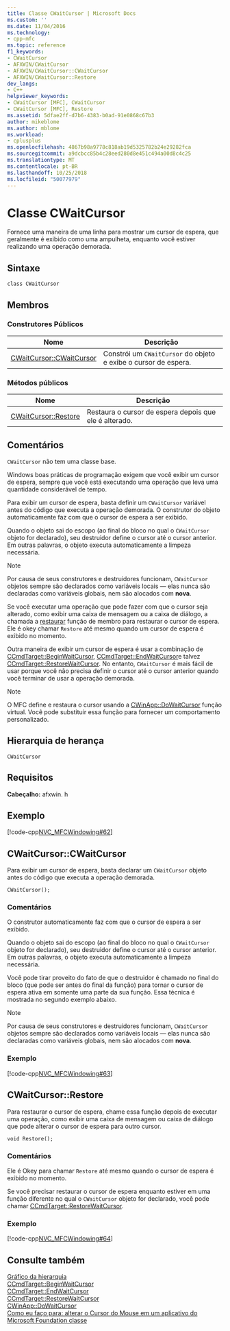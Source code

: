 ```yaml
---
title: Classe CWaitCursor | Microsoft Docs
ms.custom: ''
ms.date: 11/04/2016
ms.technology:
- cpp-mfc
ms.topic: reference
f1_keywords:
- CWaitCursor
- AFXWIN/CWaitCursor
- AFXWIN/CWaitCursor::CWaitCursor
- AFXWIN/CWaitCursor::Restore
dev_langs:
- C++
helpviewer_keywords:
- CWaitCursor [MFC], CWaitCursor
- CWaitCursor [MFC], Restore
ms.assetid: 5dfae2ff-d7b6-4383-b0ad-91e0868c67b3
author: mikeblome
ms.author: mblome
ms.workload:
- cplusplus
ms.openlocfilehash: 4867b98a9778c818ab19d5325782b24e29282fca
ms.sourcegitcommit: a9dcbcc85b4c28eed280d8e451c494a00d8c4c25
ms.translationtype: MT
ms.contentlocale: pt-BR
ms.lasthandoff: 10/25/2018
ms.locfileid: "50077979"
---
```

# <a name="cwaitcursor-class"></a>Classe CWaitCursor

Fornece uma maneira de uma linha para mostrar um cursor de espera, que geralmente é exibido como uma ampulheta, enquanto você estiver realizando uma operação demorada.

## <a name="syntax"></a>Sintaxe

```
class CWaitCursor
```

## <a name="members"></a>Membros

### <a name="public-constructors"></a>Construtores Públicos

|Nome|Descrição|
|----------|-----------------|
|[CWaitCursor::CWaitCursor](#cwaitcursor)|Constrói um `CWaitCursor` do objeto e exibe o cursor de espera.|

### <a name="public-methods"></a>Métodos públicos

|Nome|Descrição|
|----------|-----------------|
|[CWaitCursor::Restore](#restore)|Restaura o cursor de espera depois que ele é alterado.|

## <a name="remarks"></a>Comentários

`CWaitCursor` não tem uma classe base.

Windows boas práticas de programação exigem que você exibir um cursor de espera, sempre que você está executando uma operação que leva uma quantidade considerável de tempo.

Para exibir um cursor de espera, basta definir um `CWaitCursor` variável antes do código que executa a operação demorada. O construtor do objeto automaticamente faz com que o cursor de espera a ser exibido.

Quando o objeto sai do escopo (ao final do bloco no qual o `CWaitCursor` objeto for declarado), seu destruidor define o cursor até o cursor anterior. Em outras palavras, o objeto executa automaticamente a limpeza necessária.

> [!NOTE]
>  Por causa de seus construtores e destruidores funcionam, `CWaitCursor` objetos sempre são declarados como variáveis locais — elas nunca são declaradas como variáveis globais, nem são alocados com **nova**.

Se você executar uma operação que pode fazer com que o cursor seja alterado, como exibir uma caixa de mensagem ou a caixa de diálogo, a chamada a [restaurar](#restore) função de membro para restaurar o cursor de espera. Ele é okey chamar `Restore` até mesmo quando um cursor de espera é exibido no momento.

Outra maneira de exibir um cursor de espera é usar a combinação de [CCmdTarget::BeginWaitCursor](../../mfc/reference/ccmdtarget-class.md#beginwaitcursor), [CCmdTarget::EndWaitCursor](../../mfc/reference/ccmdtarget-class.md#endwaitcursor)e talvez [CCmdTarget::RestoreWaitCursor](../../mfc/reference/ccmdtarget-class.md#restorewaitcursor). No entanto, `CWaitCursor` é mais fácil de usar porque você não precisa definir o cursor até o cursor anterior quando você terminar de usar a operação demorada.

> [!NOTE]
>  O MFC define e restaura o cursor usando a [CWinApp::DoWaitCursor](../../mfc/reference/cwinapp-class.md#dowaitcursor) função virtual. Você pode substituir essa função para fornecer um comportamento personalizado.

## <a name="inheritance-hierarchy"></a>Hierarquia de herança

`CWaitCursor`

## <a name="requirements"></a>Requisitos

**Cabeçalho:** afxwin. h

## <a name="example"></a>Exemplo

[!code-cpp[NVC_MFCWindowing#62](../../mfc/reference/codesnippet/cpp/cwaitcursor-class_1.cpp)]

##  <a name="cwaitcursor"></a>  CWaitCursor::CWaitCursor

Para exibir um cursor de espera, basta declarar um `CWaitCursor` objeto antes do código que executa a operação demorada.

```
CWaitCursor();
```

### <a name="remarks"></a>Comentários

O construtor automaticamente faz com que o cursor de espera a ser exibido.

Quando o objeto sai do escopo (ao final do bloco no qual o `CWaitCursor` objeto for declarado), seu destruidor define o cursor até o cursor anterior. Em outras palavras, o objeto executa automaticamente a limpeza necessária.

Você pode tirar proveito do fato de que o destruidor é chamado no final do bloco (que pode ser antes do final da função) para tornar o cursor de espera ativa em somente uma parte da sua função. Essa técnica é mostrada no segundo exemplo abaixo.

> [!NOTE]
>  Por causa de seus construtores e destruidores funcionam, `CWaitCursor` objetos sempre são declarados como variáveis locais — elas nunca são declaradas como variáveis globais, nem são alocados com **nova**.

### <a name="example"></a>Exemplo

[!code-cpp[NVC_MFCWindowing#63](../../mfc/reference/codesnippet/cpp/cwaitcursor-class_2.cpp)]

##  <a name="restore"></a>  CWaitCursor::Restore

Para restaurar o cursor de espera, chame essa função depois de executar uma operação, como exibir uma caixa de mensagem ou caixa de diálogo que pode alterar o cursor de espera para outro cursor.

```
void Restore();
```

### <a name="remarks"></a>Comentários

Ele é Okey para chamar `Restore` até mesmo quando o cursor de espera é exibido no momento.

Se você precisar restaurar o cursor de espera enquanto estiver em uma função diferente no qual o `CWaitCursor` objeto for declarado, você pode chamar [CCmdTarget::RestoreWaitCursor](../../mfc/reference/ccmdtarget-class.md#restorewaitcursor).

### <a name="example"></a>Exemplo

[!code-cpp[NVC_MFCWindowing#64](../../mfc/reference/codesnippet/cpp/cwaitcursor-class_3.cpp)]

## <a name="see-also"></a>Consulte também

[Gráfico da hierarquia](../../mfc/hierarchy-chart.md)<br/>
[CCmdTarget::BeginWaitCursor](../../mfc/reference/ccmdtarget-class.md#beginwaitcursor)<br/>
[CCmdTarget::EndWaitCursor](../../mfc/reference/ccmdtarget-class.md#endwaitcursor)<br/>
[CCmdTarget::RestoreWaitCursor](../../mfc/reference/ccmdtarget-class.md#restorewaitcursor)<br/>
[CWinApp::DoWaitCursor](../../mfc/reference/cwinapp-class.md#dowaitcursor)<br/>
[Como eu faço para: alterar o Cursor do Mouse em um aplicativo do Microsoft Foundation classe](http://go.microsoft.com/fwlink/p/?linkid=128044)

